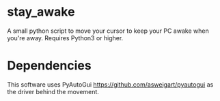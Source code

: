 # stay_awake
A small python script to move your cursor to keep your PC awake when you're away. Requires Python3 or higher.

# Dependencies
This software uses PyAutoGui https://github.com/asweigart/pyautogui as the driver behind the movement.
